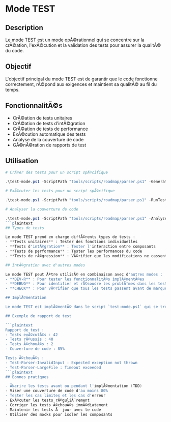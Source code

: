 # Mode TEST

## Description

Le mode TEST est un mode opÃ©rationnel qui se concentre sur la crÃ©ation, l'exÃ©cution et la validation des tests pour assurer la qualitÃ© du code.

## Objectif

L'objectif principal du mode TEST est de garantir que le code fonctionne correctement, rÃ©pond aux exigences et maintient sa qualitÃ© au fil du temps.

## FonctionnalitÃ©s

- CrÃ©ation de tests unitaires
- CrÃ©ation de tests d'intÃ©gration
- CrÃ©ation de tests de performance
- ExÃ©cution automatique des tests
- Analyse de la couverture de code
- GÃ©nÃ©ration de rapports de test

## Utilisation

```powershell
# CrÃ©er des tests pour un script spÃ©cifique

.\test-mode.ps1 -ScriptPath "tools/scripts/roadmap/parser.ps1" -GenerateTests

# ExÃ©cuter les tests pour un script spÃ©cifique

.\test-mode.ps1 -ScriptPath "tools/scripts/roadmap/parser.ps1" -RunTests

# Analyser la couverture de code

.\test-mode.ps1 -ScriptPath "tools/scripts/roadmap/parser.ps1" -AnalyzeCoverage
```plaintext
## Types de tests

Le mode TEST prend en charge diffÃ©rents types de tests :
- **Tests unitaires** : Tester des fonctions individuelles
- **Tests d'intÃ©gration** : Tester l'interaction entre composants
- **Tests de performance** : Tester les performances du code
- **Tests de rÃ©gression** : VÃ©rifier que les modifications ne cassent pas le code existant

## IntÃ©gration avec d'autres modes

Le mode TEST peut Ãªtre utilisÃ© en combinaison avec d'autres modes :
- **DEV-R** : Pour tester les fonctionnalitÃ©s implÃ©mentÃ©es
- **DEBUG** : Pour identifier et rÃ©soudre les problÃ¨mes dans les tests
- **CHECK** : Pour vÃ©rifier que tous les tests passent avant de marquer une tÃ¢che comme complÃ¨te

## ImplÃ©mentation

Le mode TEST est implÃ©mentÃ© dans le script `test-mode.ps1` qui se trouve dans le dossier `tools/scripts/roadmap/modes/test`.

## Exemple de rapport de test

```plaintext
Rapport de test :
- Tests exÃ©cutÃ©s : 42
- Tests rÃ©ussis : 40
- Tests Ã©chouÃ©s : 2
- Couverture de code : 85%

Tests Ã©chouÃ©s :
- Test-Parser-InvalidInput : Expected exception not thrown
- Test-Parser-LargeFile : Timeout exceeded
```plaintext
## Bonnes pratiques

- Ã‰crire les tests avant ou pendant l'implÃ©mentation (TDD)
- Viser une couverture de code d'au moins 80%
- Tester les cas limites et les cas d'erreur
- ExÃ©cuter les tests rÃ©guliÃ¨rement
- Corriger les tests Ã©chouÃ©s immÃ©diatement
- Maintenir les tests Ã  jour avec le code
- Utiliser des mocks pour isoler les composants
